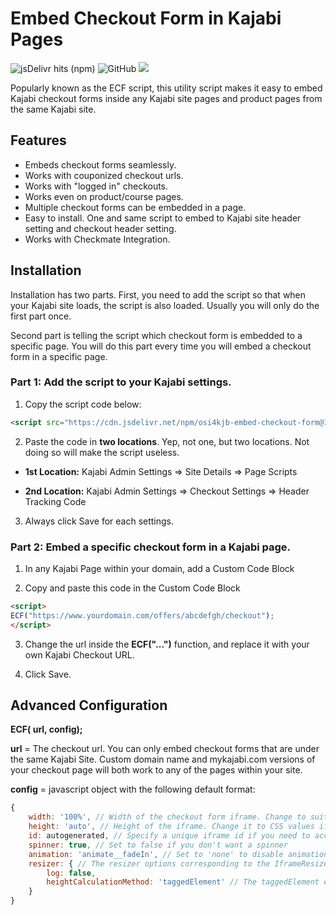 # Embed Checkout Form in Kajabi Pages
![jsDelivr hits (npm)](https://img.shields.io/jsdelivr/npm/hm/osi4kjb-embed-checkout-form) ![GitHub](https://img.shields.io/github/license/jasongodev/osi4kjb-embed-checkout-form) [![](https://img.shields.io/badge/Code%20Style-Standard-brightgreen)](https://standardjs.com/)

Popularly known as the ECF script, this utility script makes it easy to embed Kajabi checkout forms inside any Kajabi site pages and product pages from the same Kajabi site.

## Features
- Embeds checkout forms seamlessly.
- Works with couponized checkout urls.
- Works with "logged in" checkouts.
- Works even on product/course pages.
- Multiple checkout forms can be embedded in a page.
- Easy to install. One and same script to embed to Kajabi site header setting and checkout header setting.
- Works with Checkmate Integration.

## Installation
Installation has two parts. First, you need to add the script so that when your Kajabi site loads, the script is also loaded. Usually you will only do the first part once.

Second part is telling the script which checkout form is embedded to a specific page. You will do this part every time you will embed a checkout form in a specific page.

### Part 1: Add the script to your Kajabi settings.
1. Copy the script code below:

```html
<script src="https://cdn.jsdelivr.net/npm/osi4kjb-embed-checkout-form@1/dist/ecf.min.js"></script>
```

2. Paste the code in **two locations**. Yep, not one, but two locations. Not doing so will make the script useless.

 * **1st Location:** Kajabi Admin Settings => Site Details => Page Scripts

 * **2nd Location:** Kajabi Admin Settings => Checkout Settings => Header Tracking Code
3. Always click Save for each settings.

### Part 2: Embed a specific checkout form in a Kajabi page.

1. In any Kajabi Page within your domain, add a Custom Code Block

2. Copy and paste this code in the Custom Code Block

```html
<script>
ECF("https://www.yourdomain.com/offers/abcdefgh/checkout");
</script>
```
3. Change the url inside the **ECF("...")** function, and replace it with your own Kajabi Checkout URL.

4. Click Save.

## Advanced Configuration
**ECF( url, config);**

**url** = The checkout url. You can only embed checkout forms that are under the same Kajabi Site. Custom domain name and mykajabi.com versions of your checkout page will both work to any of the pages within your site.

**config** = javascript object with the following default format:

```js
{
    width: '100%', // Width of the checkout form iframe. Change to suit your design.
    height: 'auto', // Height of the iframe. Change it to CSS values if you need to have a fixed height.
    id: autogenerated, // Specify a unique iframe id if you need to access the DOM element or CSS selector
    spinner: true, // Set to false if you don't want a spinner
    animation: 'animate__fadeIn', // Set to 'none' to disable animation. You can have other animation styles by using the animate.css classes at https://animate.style
    resizer: { // The resizer options corresponding to the IframeResizer library. See here: https://github.com/davidjbradshaw/iframe-resizer
        log: false,
        heightCalculationMethod: 'taggedElement' // The taggedElement estimation works best with Kajabi. The data-iframe-height attribute needed to detect the height is attached to #new_checkout_offer. See the documentation for other options if height is not adjusting with your design.
    }
}
```